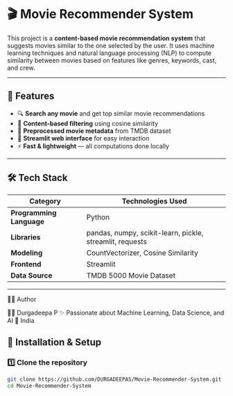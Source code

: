 # 🎬 Movie Recommender System

This project is a **content-based movie recommendation system** that suggests movies similar to the one selected by the user. It uses machine learning techniques and natural language processing (NLP) to compute similarity between movies based on features like genres, keywords, cast, and crew.

---

## 🚀 Features

- 🔍 **Search any movie** and get top similar movie recommendations  
- 🧠 **Content-based filtering** using cosine similarity  
- 🧩 **Preprocessed movie metadata** from TMDB dataset  
- 🎨 **Streamlit web interface** for easy interaction  
- ⚡ **Fast & lightweight** — all computations done locally

---

## 🛠️ Tech Stack

| Category | Technologies Used |
|-----------|------------------|
| **Programming Language** | Python |
| **Libraries** | pandas, numpy, scikit-learn, pickle, streamlit, requests |
| **Modeling** | CountVectorizer, Cosine Similarity |
| **Frontend** | Streamlit |
| **Data Source** | TMDB 5000 Movie Dataset |

---
🧑‍💻 Author

👩‍💻 Durgadeepa P
✨ Passionate about Machine Learning, Data Science, and AI
📍 India
## 🧰 Installation & Setup

### 1️⃣ Clone the repository
```bash
git clone https://github.com/DURGADEEPA5/Movie-Recommender-System.git
cd Movie-Recommender-System
